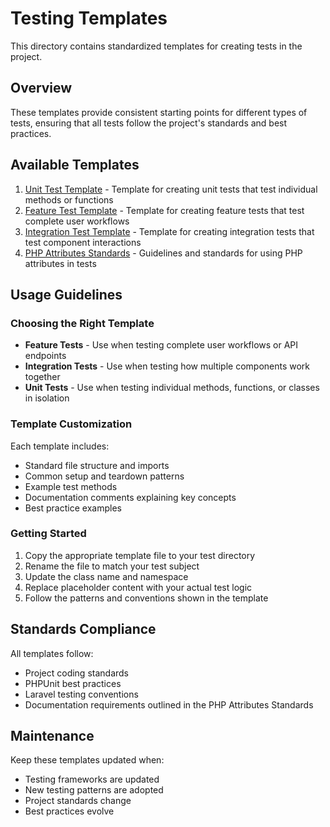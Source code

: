 # Testing Templates

This directory contains standardized templates for creating tests in the project.

## Overview

These templates provide consistent starting points for different types of tests, ensuring that all tests follow the project's standards and best practices.

## Available Templates

1. [Unit Test Template](010-unit-test-template.php) - Template for creating unit tests that test individual methods or functions
2. [Feature Test Template](020-feature-test-template.php) - Template for creating feature tests that test complete 
user workflows
3. [Integration Test Template](030-integration-test-template.php) - Template for creating integration tests that test component interactions
4. [PHP Attributes Standards](040-php-attributes-standards.md) - Guidelines and standards for using PHP attributes in tests

## Usage Guidelines

### Choosing the Right Template

- **Feature Tests** - Use when testing complete user workflows or API endpoints
- **Integration Tests** - Use when testing how multiple components work together
- **Unit Tests** - Use when testing individual methods, functions, or classes in isolation

### Template Customization

Each template includes:
- Standard file structure and imports
- Common setup and teardown patterns
- Example test methods
- Documentation comments explaining key concepts
- Best practice examples

### Getting Started

1. Copy the appropriate template file to your test directory
2. Rename the file to match your test subject
3. Update the class name and namespace
4. Replace placeholder content with your actual test logic
5. Follow the patterns and conventions shown in the template

## Standards Compliance

All templates follow:
- Project coding standards
- PHPUnit best practices
- Laravel testing conventions
- Documentation requirements outlined in the PHP Attributes Standards

## Maintenance

Keep these templates updated when:
- Testing frameworks are updated
- New testing patterns are adopted
- Project standards change
- Best practices evolve
